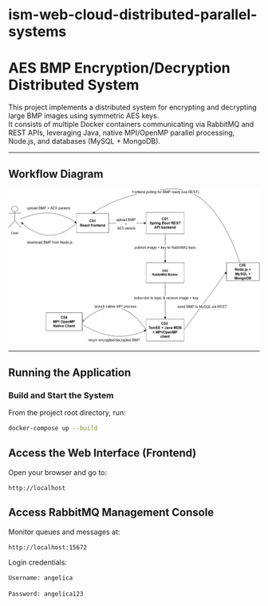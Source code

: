 # ism-web-cloud-distributed-parallel-systems
# AES BMP Encryption/Decryption Distributed System

This project implements a distributed system for encrypting and decrypting large BMP images using symmetric AES keys.  
It consists of multiple Docker containers communicating via RabbitMQ and REST APIs, leveraging Java, native MPI/OpenMP parallel processing, Node.js, and databases (MySQL + MongoDB).

---

## Workflow Diagram

![Workflow Diagram](project-root/diagram.png)

---

## Running the Application

### Build and Start the System

From the project root directory, run:

```bash
docker-compose up --build
```
## Access the Web Interface (Frontend)

Open your browser and go to:

```plaintext
http://localhost
```
## Access RabbitMQ Management Console
Monitor queues and messages at:
```
http://localhost:15672
```
Login credentials:
```
Username: angelica

Password: angelica123
```
